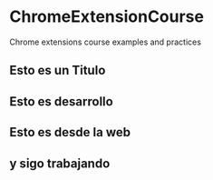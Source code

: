 # ChromeExtensionCourse
Chrome extensions course examples and practices
## Esto es un Titulo
## Esto es desarrollo
## Esto es desde la web
## y sigo trabajando

